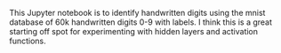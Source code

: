 This Jupyter notebook is to identify handwritten digits using the mnist database of 60k handwritten digits 0-9 with labels.
I think this is a great starting off spot for experimenting with hidden layers and activation functions.
